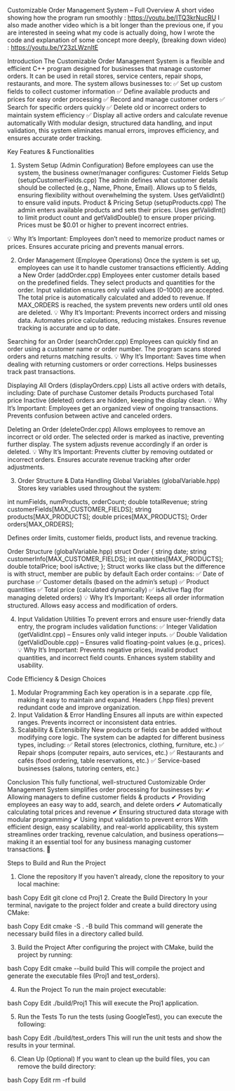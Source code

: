 Customizable Order Management System – Full Overview
A short video showing how the program run smoothly : https://youtu.be/ITQ3krNucRU 
I also made another video which is a bit longer than the previous one, if you are interested in seeing what my code is actually doing, how I wrote the code and explanation of some concept more deeply, (breaking down video)  : https://youtu.be/Y23zLWznltE

Introduction
The Customizable Order Management System is a flexible and efficient C++ program designed for businesses that manage customer orders. It can be used in retail stores, service centers, repair shops, restaurants, and more. The system allows businesses to:
✅ Set up custom fields to collect customer information
✅ Define available products and prices for easy order processing
✅ Record and manage customer orders
✅ Search for specific orders quickly
✅ Delete old or incorrect orders to maintain system efficiency
✅ Display all active orders and calculate revenue automatically
With modular design, structured data handling, and input validation, this system eliminates manual errors, improves efficiency, and ensures accurate order tracking.

Key Features & Functionalities
1. System Setup (Admin Configuration)
Before employees can use the system, the business owner/manager configures:
Customer Fields Setup (setupCustomerFields.cpp)
The admin defines what customer details should be collected (e.g., Name, Phone, Email).
Allows up to 5 fields, ensuring flexibility without overwhelming the system.
Uses getValidInt() to ensure valid inputs.
Product & Pricing Setup (setupProducts.cpp)
The admin enters available products and sets their prices.
Uses getValidInt() to limit product count and getValidDouble() to ensure proper pricing.
Prices must be $0.01 or higher to prevent incorrect entries.

💡 Why It’s Important:
Employees don’t need to memorize product names or prices.
Ensures accurate pricing and prevents manual errors.

2. Order Management (Employee Operations)
Once the system is set up, employees can use it to handle customer transactions efficiently.
Adding a New Order (addOrder.cpp)
Employees enter customer details based on the predefined fields.
They select products and quantities for the order.
Input validation ensures only valid values (0–1000) are accepted.
The total price is automatically calculated and added to revenue.
If MAX_ORDERS is reached, the system prevents new orders until old ones are deleted.
💡 Why It’s Important:
Prevents incorrect orders and missing data.
Automates price calculations, reducing mistakes.
Ensures revenue tracking is accurate and up to date.

Searching for an Order (searchOrder.cpp)
Employees can quickly find an order using a customer name or order number.
The program scans stored orders and returns matching results.
💡 Why It’s Important:
Saves time when dealing with returning customers or order corrections.
Helps businesses track past transactions.

Displaying All Orders (displayOrders.cpp)
Lists all active orders with details, including:
Date of purchase
Customer details
Products purchased
Total price
Inactive (deleted) orders are hidden, keeping the display clean.
💡 Why It’s Important:
Employees get an organized view of ongoing transactions.
Prevents confusion between active and canceled orders.

Deleting an Order (deleteOrder.cpp)
Allows employees to remove an incorrect or old order.
The selected order is marked as inactive, preventing further display.
The system adjusts revenue accordingly if an order is deleted.
💡 Why It’s Important:
Prevents clutter by removing outdated or incorrect orders.
Ensures accurate revenue tracking after order adjustments.

3. Order Structure & Data Handling
Global Variables (globalVariable.hpp)
Stores key variables used throughout the system:

int numFields, numProducts, orderCount;
double totalRevenue;
string customerFields[MAX_CUSTOMER_FIELDS];
string products[MAX_PRODUCTS];
double prices[MAX_PRODUCTS];
Order orders[MAX_ORDERS];


Defines order limits, customer fields, product lists, and revenue tracking.

Order Structure (globalVariable.hpp)
struct Order {
    string date;
    string customerInfo[MAX_CUSTOMER_FIELDS];
    int quantities[MAX_PRODUCTS];
    double totalPrice;
    bool isActive;
};
 Struct works like class but the difference is with struct, member are public by default 
Each order contains:
✅ Date of purchase
✅ Customer details (based on the admin’s setup)
✅ Product quantities
✅ Total price (calculated dynamically)
✅ isActive flag (for managing deleted orders)
💡 Why It’s Important:
Keeps all order information structured.
Allows easy access and modification of orders.

4. Input Validation Utilities
To prevent errors and ensure user-friendly data entry, the program includes validation functions:
✅ Integer Validation (getValidInt.cpp) – Ensures only valid integer inputs.
✅ Double Validation (getValidDouble.cpp) – Ensures valid floating-point values (e.g., prices).
💡 Why It’s Important:
Prevents negative prices, invalid product quantities, and incorrect field counts.
Enhances system stability and usability.

Code Efficiency & Design Choices
1. Modular Programming
Each key operation is in a separate .cpp file, making it easy to maintain and expand.
Headers (.hpp files) prevent redundant code and improve organization.
2. Input Validation & Error Handling
Ensures all inputs are within expected ranges.
Prevents incorrect or inconsistent data entries.
3. Scalability & Extensibility
New products or fields can be added without modifying core logic.
The system can be adapted for different business types, including:
✅ Retail stores (electronics, clothing, furniture, etc.)
✅ Repair shops (computer repairs, auto services, etc.)
✅ Restaurants and cafés (food ordering, table reservations, etc.)
✅ Service-based businesses (salons, tutoring centers, etc.)

Conclusion
This fully functional, well-structured Customizable Order Management System simplifies order processing for businesses by:
✔ Allowing managers to define customer fields & products
✔ Providing employees an easy way to add, search, and delete orders
✔ Automatically calculating total prices and revenue
✔ Ensuring structured data storage with modular programming
✔ Using input validation to prevent errors
With efficient design, easy scalability, and real-world applicability, this system streamlines order tracking, revenue calculation, and business operations—making it an essential tool for any business managing customer transactions. 🚀




Steps to Build and Run the Project
1. Clone the repository
   If you haven't already, clone the repository to your local machine:

bash
Copy
Edit
git clone <your-repository-url>
cd Proj1
2. Create the Build Directory
   In your terminal, navigate to the project folder and create a build directory using CMake:

bash
Copy
Edit
cmake -S . -B build
This command will generate the necessary build files in a directory called build.

3. Build the Project
   After configuring the project with CMake, build the project by running:

bash
Copy
Edit
cmake --build build
This will compile the project and generate the executable files (Proj1 and test_orders).

4. Run the Project
   To run the main project executable:

bash
Copy
Edit
./build/Proj1
This will execute the Proj1 application.

5. Run the Tests
   To run the tests (using GoogleTest), you can execute the following:

bash
Copy
Edit
./build/test_orders
This will run the unit tests and show the results in your terminal.

6. Clean Up (Optional)
   If you want to clean up the build files, you can remove the build directory:

bash
Copy
Edit
rm -rf build
